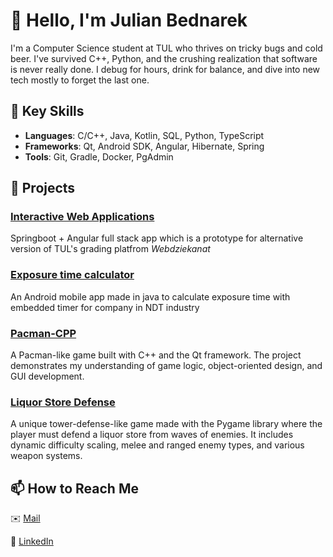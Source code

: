# 👋 Hello, I'm Julian Bednarek

I'm a Computer Science student at TUL who thrives on tricky bugs and cold beer. I've survived C++, Python, and the crushing realization that software is never really done. I debug for hours, drink for balance, and dive into new tech mostly to forget the last one.

## 🌟 Key Skills

- **Languages**: C/C++, Java, Kotlin, SQL, Python, TypeScript
- **Frameworks**: Qt, Android SDK, Angular, Hibernate, Spring
- **Tools**: Git, Gradle, Docker, PgAdmin

## 🔧 Projects

### [Interactive Web Applications](https://github.com/julian-bednarek/Interactive-Web-Applications)
Springboot + Angular full stack app which is a prototype for alternative version of TUL's grading platfrom *Webdziekanat*

### [Exposure time calculator](https://github.com/julian-bednarek/NDT-Exposure-Time-calculator)
An Android mobile app made in java to calculate exposure time with embedded timer for company in NDT industry

### [Pacman-CPP](https://github.com/julian-bednarek/Pacman-CPP)  
A Pacman-like game built with C++ and the Qt framework. The project demonstrates my understanding of game logic, object-oriented design, and GUI development.

### [Liquor Store Defense](https://github.com/julian-bednarek/LiquorStoreDefense)  
A unique tower-defense-like game made with the Pygame library where the player must defend a liquor store from waves of enemies. It includes dynamic difficulty scaling, melee and ranged enemy types, and various weapon systems.

## 📫 How to Reach Me

✉️ [Mail](mailto:juliuszxxbednarek@gmail.com)

🔗 [LinkedIn](https://www.linkedin.com/in/julian-bednarek-04874824a/)
